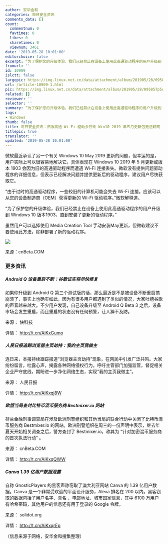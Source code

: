 ```yaml
---
author: 安华金和
categories: 每日安全资讯
comments_data: []
count:
  commentnum: 0
  favtimes: 0
  likes: 0
  sharetimes: 0
  viewnum: 3461
date: '2019-05-28 10:01:00'
editorchoice: false
excerpt: “为了保护您的升级体验，我们已经禁止在设备上使用此高通驱动程序的用户升级到 Windows 10 版本1903，直到安装了更新的驱动程序。”
fromurl: ''
id: 10909
islctt: false
largepic: https://img.linux.net.cn/data/attachment/album/201905/28/095857p5dso4olqsv3dvlo.jpg
url: /article-10909-1.html
pic: https://img.linux.net.cn/data/attachment/album/201905/28/095857p5dso4olqsv3dvlo.jpg.thumb.jpg
related: []
reviewer: ''
selector: ''
summary: “为了保护您的升级体验，我们已经禁止在设备上使用此高通驱动程序的用户升级到 Windows 10 版本1903，直到安装了更新的驱动程序。”
tags:
- Windows
thumb: false
title: 每日安全资讯：旧版高通 Wi-Fi 驱动会导致 Win10 2019 年五月更新包无法联网
titlepic: true
translator: ''
updated: '2019-05-28 10:01:00'
---
```


微软最近承认了另一个有关 Windows 10 May 2019 更新的问题，但幸运的是，用户实际上可以很容易地解决它。具体表现在 Windows 10 2019 年 5 月更新或版本 1903 会因为旧的高通驱动程序而遭遇 Wi-Fi 连接丢失。微软没有提供问题驱动程序的详细信息，但表示已经解决问题并提供更新后的驱动程序，建议用户尽快获取它。


“由于过时的高通驱动程序，一些较旧的计算机可能会失去 Wi-Fi 连接。应该可以从您的设备制造商（OEM）获得更新的 Wi-Fi 驱动程序。”微软解释道。


“为了保护您的升级体验，我们已经禁止在设备上使用此高通驱动程序的用户升级到 Windows 10 版本1903，直到安装了更新的驱动程序。”


虽然用户可以选择使用 Media Creation Tool 手动安装May更新，但微软建议不要使用此方法，除非部署了新的驱动程序。


![](/data/attachment/album/201905/28/095857p5dso4olqsv3dvlo.jpg)


来源：cnBeta.COM


### 更多资讯


##### Android Q 设备重启不断：谷歌证实将尽快修复


如果你升级到 Android Q 第三个测试版的话，那么最近是不是被设备不断重启搞崩溃了，事实上也确实如此，因为有很多用户都遇到了类似的情况，大家吐槽谷歌的声音越来越大。不少用户发现，自己设备升级至 Android Q Beta 3 之后，设备市场会发生重启，而且重启的状态没有任何预警，让人猝不及防。


来源： 快科技


详情： <http://t.cn/AiKxGumo> 


##### 人民日报追踪浏览器主页劫持：我的主页我做主


连日来，本报持续跟踪报道“浏览器主页劫持”现象，在网民中引发广泛共鸣。大家纷纷留言，吐露心声，揭露各种网络侵权行为，呼吁主管部门加强监管，督促相关企业严守底线，期盼进一步净化网络生态，实现“我的主页我做主”。


来源： 人民日报


详情： <http://t.cn/AiKxqj8W> 


##### 欧盟当局查封比特币混币服务商 Bestmixer.io 网站


荷兰金融刑事调查局在涉及欧洲刑警组织和其他当局的联合行动中关闭了比特币混币服务商 Bestmixer.io 的网站。欧洲刑警组织在周三的一份声明中表示，继去年夏天开始相关调查之后，警方查封了 Bestmixer.io，称其为 “针对加密混币服务商的首次执法行动” 。


来源： cnBeta.COM


详情： <http://t.cn/AiKxqQWW> 


##### Canva 1.39 亿用户数据泄露


自称 GnosticPlayers 的黑客声称窃取了澳大利亚网站 Canva 的 1.39 亿用户数据。Canva 是一个非常受欢迎的平面设计服务，Alexa 排名在 200 以内。黑客窃取的数据包括了用户名字、真名 、电邮地址、城市国家信息，其中 6100 万用户有哈希密码，其他用户的信息还有用于登录的 Google 令牌。


来源： solidot.org


详情： <http://t.cn/AiKxqrEp> 


（信息来源于网络，安华金和搜集整理）